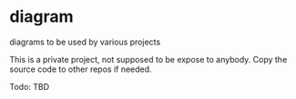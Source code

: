 # diagram
diagrams to be used by various projects

This is a private project, not supposed to be expose to anybody. Copy the source code to other repos if needed.

Todo: TBD
